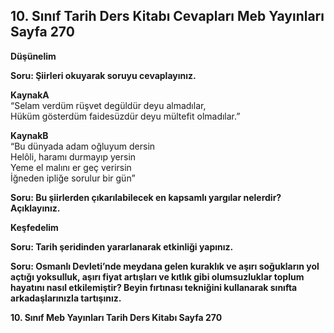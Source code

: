 ## 10. Sınıf Tarih Ders Kitabı Cevapları Meb Yayınları Sayfa 270

**Düşünelim**

**Soru: Şiirleri okuyarak soruyu cevaplayınız.**

**KaynakA**  
 “Selam verdüm rüşvet degüldür deyu almadılar,  
 Hüküm gösterdüm faidesüzdür deyu mültefit olmadılar.”

**KaynakB**  
 “Bu dünyada adam oğluyum dersin  
 Helôli, haramı durmayıp yersin  
 Yeme el malını er geç verirsin  
 İğneden ipliğe sorulur bir gün”

**Soru: Bu şiirlerden çıkarılabilecek en kapsamlı yargılar nelerdir? Açıklayınız.**

**Keşfedelim**

**Soru: Tarih şeridinden yararlanarak etkinliği yapınız.**

**Soru: Osmanlı Devleti’nde meydana gelen kuraklık ve aşırı soğukların yol açtığı yoksulluk, aşırı fiyat artışları ve kıtlık gibi olumsuzluklar toplum hayatını nasıl etkilemiştir? Beyin fırtınası tekniğini kullanarak sınıfta arkadaşlarınızla tartışınız.**

**10. Sınıf Meb Yayınları Tarih Ders Kitabı Sayfa 270**